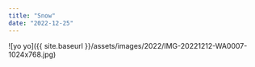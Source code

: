 ```yaml
---
title: "Snow"
date: "2022-12-25"
---
```


![yo yo]({{ site.baseurl }}/assets/images/2022/IMG-20221212-WA0007-1024x768.jpg)
